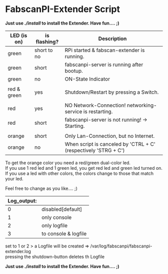 
#    FabscanPI-Extender Script

**Just use _./install_ to install the Extender. Have fun.... ;)**

| LED (is on) | is flashing? | Description |
|---|---|---|
| green         |   short to no | RPi started & fabscan-extender is running.                      |
| green         |   short       | fabscanpi-server is running after bootup.                       |
| green         |   no          | ON-State Indicator                                              |
|               |               |                                                                 |
| red & green   |   yes         | Shutdown/Restart by pressing a Switch.                          |
|               |               |                                                                 |
| red           |   yes         | NO Network-Connection! networking-service is restarting.        |
| red           |   short       | fabscanpi-server is not running! -> Starting.                   |
|               |               |                                                                 |
| orange        |   short       | Only Lan-Connection, but no Internet.                           |
| orange        |   no          | When script is canceled by 'CTRL + C' (respectively 'STRG + C') |


<p>To get the orange color you need a red/green dual-color led. <br>
If you use 1 red led and 1 green led, you get red led and green led turned on. <br>
If you use a led with other colors, the colors change to those that match your led.</p>

Feel free to change as you like.... ;)

|**Log_output:**|   |
|---------------|---|
| 0 | disabled[default] |
| 1 | only console |
| 2 | only logfile |
| 3 | to console & logfile |
<p>set to 1 or 2 > a Logfile will be created => /var/log/fabscanpi/fabscanpi-extender.log <br>
pressing the shutdown-button deletes th Logfile </p>


**Just use _./install_ to install the Extender. Have fun.... ;)**


